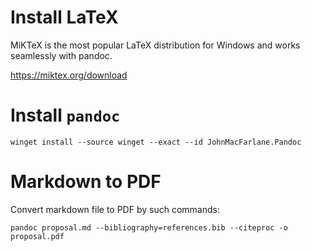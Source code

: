 # Install LaTeX

MiKTeX is the most popular LaTeX distribution for Windows and works seamlessly with pandoc.

https://miktex.org/download

# Install `pandoc`

```
winget install --source winget --exact --id JohnMacFarlane.Pandoc
```

# Markdown to PDF

Convert markdown file to PDF by such commands:

```
pandoc proposal.md --bibliography=references.bib --citeproc -o proposal.pdf
```

